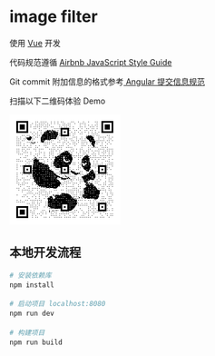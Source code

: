 # image filter

使用 [Vue](http://vuejs.org/) 开发

代码规范遵循 [Airbnb JavaScript Style Guide](https://github.com/airbnb/javascript#airbnb-javascript-style-guide-)

Git commit 附加信息的格式参考[ Angular 提交信息规范](https://github.com/angular/angular.js/blob/master/CONTRIBUTING.md#commit-message-format)

扫描以下二维码体验 Demo

![](canvas-filter.png)

## 本地开发流程

``` bash
# 安装依赖库
npm install

# 启动项目 localhost:8080
npm run dev

# 构建项目
npm run build
```
